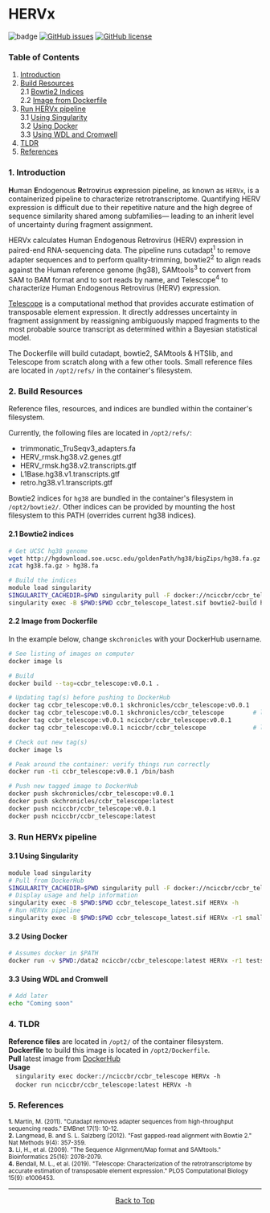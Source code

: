 # HERVx

![badge](https://action-badges.now.sh/CCBR/HERVx?action=ci)  [![GitHub issues](https://img.shields.io/github/issues/CCBR/HERVx)](https://github.com/CCBR/HERVx/issues)  [![GitHub license](https://img.shields.io/github/license/CCBR/HERVx)](https://github.com/CCBR/HERVx/blob/master/LICENSE)  

### Table of Contents
1. [Introduction](#1-Introduction)  
2. [Build Resources](#2-Build-Resources)  
    2.1 [Bowtie2 Indices](#21-Bowtie2-indices)  
    2.2 [Image from Dockerfile](#22-Image-from-Dockerfile)   
3. [Run HERVx pipeline](#3-Run-HERVx-pipeline)  
    3.1 [Using Singularity](#31-Using-Singularity)  
    3.2 [Using Docker](#32-Using-Docker)  
    3.3 [Using WDL and Cromwell](#33-Using-WDL-and-Cromwell)
4. [TLDR](#4-TLDR)
5. [References](#5-References)



### 1. Introduction  
**H**uman **E**ndogenous **R**etro**v**irus e**x**pression pipeline, as known as `HERVx`, is a containerized pipeline to characterize retrotranscriptome. Quantifying HERV expression is difficult due to their repetitive nature and the high degree of sequence similarity shared among subfamilies— leading to an inherit level of uncertainty during fragment assignment.

HERVx calculates Human Endogenous Retrovirus (HERV) expression in paired-end
RNA-sequencing data. The pipeline runs cutadapt<sup>1</sup> to remove adapter sequences and to perform quality-trimming, bowtie2<sup>2</sup> to align reads against the Human reference genome (hg38), SAMtools<sup>3</sup> to convert from SAM to BAM format  and to sort reads by name, and Telescope<sup>4</sup> to characterize Human Endogenous Retrovirus (HERV) expression.

[Telescope](https://github.com/mlbendall/telescope) is a computational method that provides accurate estimation of transposable element expression. It directly addresses uncertainty in fragment assignment by reassigning ambiguously mapped fragments to the most probable source transcript as determined within a Bayesian statistical model.

The Dockerfile will build cutadapt, bowtie2, SAMtools & HTSlib, and Telescope from scratch along with a few other tools. Small reference files are located in `/opt2/refs/` in the container's filesystem.

### 2. Build Resources
Reference files, resources, and indices are bundled within the container's filesystem.

Currently, the following files are located in `/opt2/refs/`:
 - trimmonatic_TruSeqv3_adapters.fa
 - HERV_rmsk.hg38.v2.genes.gtf
 - HERV_rmsk.hg38.v2.transcripts.gtf
 - L1Base.hg38.v1.transcripts.gtf
 - retro.hg38.v1.transcripts.gtf


Bowtie2 indices for `hg38` are bundled in the container's filesystem in `/opt2/bowtie2/`. Other indices can be provided by mounting the host filesystem to this PATH (overrides current hg38 indices).

#### 2.1 Bowtie2 indices
```bash
# Get UCSC hg38 genome
wget http://hgdownload.soe.ucsc.edu/goldenPath/hg38/bigZips/hg38.fa.gz
zcat hg38.fa.gz > hg38.fa

# Build the indices
module load singularity
SINGULARITY_CACHEDIR=$PWD singularity pull -F docker://nciccbr/ccbr_telescope
singularity exec -B $PWD:$PWD ccbr_telescope_latest.sif bowtie2-build hg38.fa hg38
```

#### 2.2 Image from Dockerfile
In the example below, change `skchronicles` with your DockerHub username.

```bash
# See listing of images on computer
docker image ls

# Build
docker build --tag=ccbr_telescope:v0.0.1 .

# Updating tag(s) before pushing to DockerHub
docker tag ccbr_telescope:v0.0.1 skchronicles/ccbr_telescope:v0.0.1
docker tag ccbr_telescope:v0.0.1 skchronicles/ccbr_telescope        # latest
docker tag ccbr_telescope:v0.0.1 nciccbr/ccbr_telescope:v0.0.1
docker tag ccbr_telescope:v0.0.1 nciccbr/ccbr_telescope             # latest

# Check out new tag(s)
docker image ls

# Peak around the container: verify things run correctly
docker run -ti ccbr_telescope:v0.0.1 /bin/bash

# Push new tagged image to DockerHub
docker push skchronicles/ccbr_telescope:v0.0.1
docker push skchronicles/ccbr_telescope:latest
docker push nciccbr/ccbr_telescope:v0.0.1
docker push nciccbr/ccbr_telescope:latest
```

### 3. Run HERVx pipeline
#### 3.1 Using Singularity
```bash
module load singularity
# Pull from DockerHub
SINGULARITY_CACHEDIR=$PWD singularity pull -F docker://nciccbr/ccbr_telescope
# Display usage and help information
singularity exec -B $PWD:$PWD ccbr_telescope_latest.sif HERVx -h
# Run HERVx pipeline
singularity exec -B $PWD:$PWD ccbr_telescope_latest.sif HERVx -r1 small_S25_1.fastq -r2 small_S25_2.fastq -o ERV_hg38
```

#### 3.2 Using Docker
```bash
# Assumes docker in $PATH
docker run -v $PWD:/data2 nciccbr/ccbr_telescope:latest HERVx -r1 tests/small_S25.R1.fastq.gz -r2 tests/small_S25.R2.fastq.gz -o ERV_hg38
```

#### 3.3 Using WDL and Cromwell
```bash
# Add later
echo "Coming soon"
```

### 4. TLDR
 **Reference files** are located in `/opt2/` of the container filesystem.  
**Dockerfile** to build this image is located in `/opt2/Dockerfile`\.  
**Pull** latest image from [DockerHub](https://hub.docker.com/repository/docker/nciccbr/ccbr_telescope)  
**Usage**  
&emsp;`singularity exec docker://nciccbr/ccbr_telescope HERVx -h`  
&emsp;`docker run nciccbr/ccbr_telescope:latest HERVx -h`

### 5. References  
<sup>**1.**	Martin, M. (2011). "Cutadapt removes adapter sequences from high-throughput sequencing reads." EMBnet 17(1): 10-12.</sup>  
<sup>**2.** Langmead, B. and S. L. Salzberg (2012). "Fast gapped-read alignment with Bowtie 2." Nat Methods 9(4): 357-359.</sup>  
<sup>**3.** Li, H., et al. (2009). "The Sequence Alignment/Map format and SAMtools." Bioinformatics 25(16): 2078-2079.</sup>  
<sup>**4.** Bendall, M. L., et al. (2019). "Telescope: Characterization of the retrotranscriptome by accurate estimation of transposable element expression." PLOS Computational Biology 15(9): e1006453.</sup>


<hr>
<p align="center">
	<a href="#HERVx">Back to Top</a>
</p>
